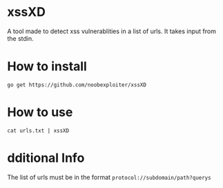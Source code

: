 # xssXD

A tool made to detect xss vulnerablities in a list of urls. It takes input from the stdin.

# How to install 
```go get https://github.com/noobexploiter/xssXD```

# How to use
```cat urls.txt | xssXD```

# dditional Info
The list of urls must be in the format ```protocol://subdomain/path?querys```
